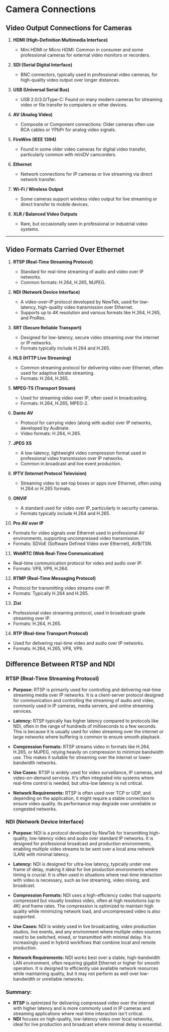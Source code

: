 # Camera Connections


## Video Output Connections for Cameras

1. **HDMI (High-Definition Multimedia Interface)**
   - Mini HDMI or Micro HDMI: Common in consumer and some professional cameras for external video monitors or recorders.

2. **SDI (Serial Digital Interface)**
   - BNC connectors, typically used in professional video cameras, for high-quality video output over longer distances.

3. **USB (Universal Serial Bus)**
   - USB 2.0/3.0/Type-C: Found on many modern cameras for streaming video or file transfer to computers or other devices.

4. **AV (Analog Video)**
   - Composite or Component connections: Older cameras often use RCA cables or YPbPr for analog video signals.

5. **FireWire (IEEE 1394)**
   - Found in some older video cameras for digital video transfer, particularly common with miniDV camcorders.

6. **Ethernet**
   - Network connections for IP cameras or live streaming via direct network transfer.

7. **Wi-Fi / Wireless Output**
   - Some cameras support wireless video output for live streaming or direct transfer to mobile devices.

8. **XLR / Balanced Video Outputs**
   - Rare, but occasionally seen in professional or industrial video systems.

---

## Video Formats Carried Over Ethernet

1. **RTSP (Real-Time Streaming Protocol)**
   - Standard for real-time streaming of audio and video over IP networks.
   - Common formats: H.264, H.265, MJPEG.

2. **NDI (Network Device Interface)**
   - A video-over-IP protocol developed by NewTek, used for low-latency, high-quality video transmission over Ethernet.
   - Supports up to 4K resolution and various formats like H.264, H.265, and ProRes.

3. **SRT (Secure Reliable Transport)**
   - Designed for low-latency, secure video streaming over the internet or IP networks.
   - Formats typically include H.264 and H.265.

4. **HLS (HTTP Live Streaming)**
   - Common streaming protocol for delivering video over Ethernet, often used for adaptive bitrate streaming.
   - Formats: H.264, H.265.

5. **MPEG-TS (Transport Stream)**
   - Used for streaming video over IP, often used in broadcasting.
   - Formats: H.264, H.265, MPEG-2.

6. **Dante AV**
   - Protocol for carrying video (along with audio) over IP networks, developed by Audinate.
   - Video formats: H.264, H.265.

7. **JPEG XS**
   - A low-latency, lightweight video compression format used in professional video transmission over IP networks.
   - Common in broadcast and live event production.

8. **IPTV (Internet Protocol Television)**
   - Streaming video to set-top boxes or apps over Ethernet, often using H.264 or H.265 formats.

9. **ONVIF**
   - A standard used for video over IP, particularly in security cameras.
   - Formats typically include H.264 and H.265.

10. **Pro AV over IP**
   - Formats for video signals over Ethernet used in professional AV environments, supporting uncompressed video transmission.
   - Formats: SDVoE (Software Defined Video over Ethernet), AVB/TSN.

11. **WebRTC (Web Real-Time Communication)**
   - Real-time communication protocol for video and audio over IP.
   - Formats: VP8, VP9, H.264.

12. **RTMP (Real-Time Messaging Protocol)**
   - Protocol for transmitting video streams over IP.
   - Formats: Typically H.264 and H.265.

13. **Zixi**
   - Professional video streaming protocol, used in broadcast-grade streaming over IP.
   - Formats: H.264, H.265.

14. **RTP (Real-time Transport Protocol)**
   - Used for delivering real-time video and audio over IP networks.
   - Formats: H.264, H.265, VP8, VP9.

## Difference Between RTSP and NDI

### **RTSP (Real-Time Streaming Protocol)**

- **Purpose:** RTSP is primarily used for controlling and delivering real-time streaming media over IP networks. It is a client-server protocol designed for communication and controlling the streaming of audio and video, commonly used in IP cameras, media servers, and online streaming services.
  
- **Latency:** RTSP typically has higher latency compared to protocols like NDI, often in the range of hundreds of milliseconds to a few seconds. This is because it is usually used for video streaming over the internet or large networks where buffering is common to ensure smooth playback.
  
- **Compression Formats:** RTSP streams video in formats like H.264, H.265, or MJPEG, relying heavily on compression to minimize bandwidth use. This makes it suitable for streaming over the internet or lower-bandwidth networks.
  
- **Use Cases:** RTSP is widely used for video surveillance, IP cameras, and video-on-demand services. It's often integrated into systems where real-time control is needed, but ultra-low latency is not critical.
  
- **Network Requirements:** RTSP is often used over TCP or UDP, and depending on the application, it might require a stable connection to ensure video quality. Its performance may degrade over unreliable or congested networks.

### **NDI (Network Device Interface)**

- **Purpose:** NDI is a protocol developed by NewTek for transmitting high-quality, low-latency video and audio over standard IP networks. It is designed for professional broadcast and production environments, enabling multiple video streams to be sent over a local area network (LAN) with minimal latency.
  
- **Latency:** NDI is designed for ultra-low latency, typically under one frame of delay, making it ideal for live production environments where timing is crucial. It is often used in situations where real-time interaction with video is necessary, such as live streaming, video mixing, and broadcast.
  
- **Compression Formats:** NDI uses a high-efficiency codec that supports compressed but visually lossless video, often at high resolutions (up to 4K) and frame rates. The compression is optimized to maintain high quality while minimizing network load, and uncompressed video is also supported.
  
- **Use Cases:** NDI is widely used in live broadcasting, video production studios, live events, and any environment where multiple video sources need to be switched, mixed, or transmitted with minimal delay. It is increasingly used in hybrid workflows that combine local and remote production.
  
- **Network Requirements:** NDI works best over a stable, high-bandwidth LAN environment, often requiring gigabit Ethernet or higher for smooth operation. It is designed to efficiently use available network resources while maintaining quality, but it may not perform as well over low-bandwidth or unreliable networks.

### **Summary:**

- **RTSP** is optimized for delivering compressed video over the internet with higher latency and is more commonly used in IP cameras and streaming applications where real-time interaction isn't critical.
- **NDI** focuses on high-quality, low-latency video over local networks, ideal for live production and broadcast where minimal delay is essential.
					
					